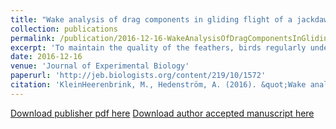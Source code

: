 ```yaml
---
title: "Wake analysis of drag components in gliding flight of a jackdaw (<i>Corvus monedula</i>) during moult"
collection: publications
permalink: /publication/2016-12-16-WakeAnalysisOfDragComponentsInGlidingFlightOfAJackdawDuringMoult
excerpt: 'To maintain the quality of the feathers, birds regularly undergo moult. It is widely accepted that moult affects flight performance, but the specific aerodynamic consequences have received relatively little attention. Here we measured the components of aerodynamic drag from the wake behind a gliding jackdaw (Corvus monedula) at different stages of its natural wing moult. We found that span efficiency was reduced (lift induced drag increased) and the wing profile drag coefficient was increased. Both effects best correlated with the corresponding reduction in spanwise camber. The negative effects are partially mitigated by adjustments of wing posture to minimize gaps in the wing, and by weight loss to reduce wing loading. By studying the aerodynamic consequences of moult, we can refine our understanding of the emergence of various moulting strategies found among birds.'
date: 2016-12-16
venue: 'Journal of Experimental Biology'
paperurl: 'http://jeb.biologists.org/content/219/10/1572'
citation: 'KleinHeerenbrink, M., Hedenström, A. (2016). &quot;Wake analysis of drag components in gliding flight of a jackdaw (Corvus monedula) during moult.&quot; <i>Journal of Experimental Biology</i>. 219: 1572-1581. [doi:10.1098/rsfs.2016.0081](http://dx.doi.org/10.1098/rsfs.2016.0081)'
---
```


[Download publisher pdf here](http://rsfs.royalsocietypublishing.org/content/7/1/20160081.full.pdf)
[Download author accepted manuscript here](http://lup.lub.lu.se/search/ws/files/25981372/WakeAnalysisJackdawDuringMoult_PostPrint.pdf)
